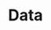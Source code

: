 ---
layout: list
type: tag
title: Data
slug: data
category: development
sidebar: true
order: 3
description: >
   get to know the data
---
